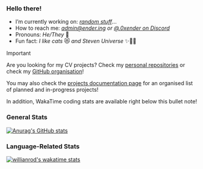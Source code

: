 ### Hello there!

- I’m currently working on: *[random stuff](https://github.com/Ender-ing)*...
- How to reach me: *[admin@ender.ing](mailto:admin@ender.ing) or [*@.0xender* on Discord](https://discord.com/users/527265594345783316)*
- Pronouns: *He/They* 👀
- Fun fact: *I like cats* 😻 *and Steven Universe* ✨💎💖

> [!IMPORTANT]
> Are you looking for my CV projects?
> Check my [personal repositories](https://github.com/0xENDER?tab=repositories)
> or check my [GitHub organisation](https://github.com/Ender-ing)!
>
> You may also check the [projects documentation page](https://docs.ender.ing/docs/contribution/intro/#projects) for an organised list of planned and in-progress projects!
>
> In addition, WakaTime coding stats are available right below this bullet note!

### General Stats

[![Anurag's GitHub stats](https://github-readme-stats.vercel.app/api?username=0xENDER&theme=dark)](https://github.com/anuraghazra/github-readme-stats)

### Language-Related Stats

[![willianrod's wakatime stats](https://github-readme-stats.vercel.app/api/wakatime?username=0xENDER&layout=compact&theme=dark)](https://github.com/anuraghazra/github-readme-stats)
